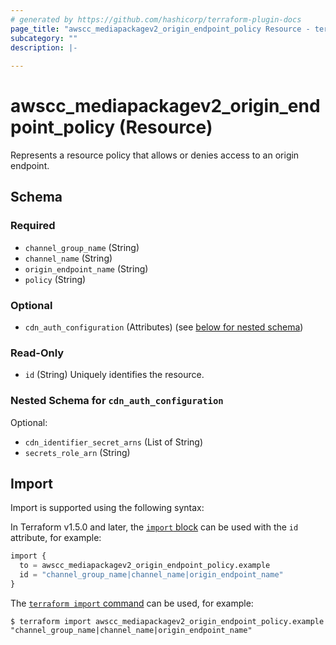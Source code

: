 ```yaml
---
# generated by https://github.com/hashicorp/terraform-plugin-docs
page_title: "awscc_mediapackagev2_origin_endpoint_policy Resource - terraform-provider-awscc"
subcategory: ""
description: |-
  
---
```


# awscc_mediapackagev2_origin_endpoint_policy (Resource)

<p>Represents a resource policy that allows or denies access to an origin endpoint.</p>



<!-- schema generated by tfplugindocs -->
## Schema

### Required

- `channel_group_name` (String)
- `channel_name` (String)
- `origin_endpoint_name` (String)
- `policy` (String)

### Optional

- `cdn_auth_configuration` (Attributes) (see [below for nested schema](#nestedatt--cdn_auth_configuration))

### Read-Only

- `id` (String) Uniquely identifies the resource.

<a id="nestedatt--cdn_auth_configuration"></a>
### Nested Schema for `cdn_auth_configuration`

Optional:

- `cdn_identifier_secret_arns` (List of String)
- `secrets_role_arn` (String)

## Import

Import is supported using the following syntax:

In Terraform v1.5.0 and later, the [`import` block](https://developer.hashicorp.com/terraform/language/import) can be used with the `id` attribute, for example:

```terraform
import {
  to = awscc_mediapackagev2_origin_endpoint_policy.example
  id = "channel_group_name|channel_name|origin_endpoint_name"
}
```

The [`terraform import` command](https://developer.hashicorp.com/terraform/cli/commands/import) can be used, for example:

```shell
$ terraform import awscc_mediapackagev2_origin_endpoint_policy.example "channel_group_name|channel_name|origin_endpoint_name"
```
